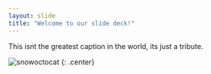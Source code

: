 ```yaml
---
layout: slide
title: "Welcome to our slide deck!"
---
```


This isnt the greatest caption in the world, its just a tribute.

![snowoctocat](https://octodex.github.com/images/snowoctocat.png)
{: .center}
